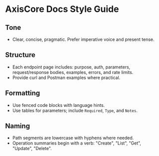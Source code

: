 # AxisCore Docs Style Guide

## Tone
- Clear, concise, pragmatic. Prefer imperative voice and present tense.

## Structure
- Each endpoint page includes: purpose, auth, parameters, request/response bodies, examples, errors, and rate limits.
- Provide curl and Postman examples where practical.

## Formatting
- Use fenced code blocks with language hints.
- Use tables for parameters; include `Required`, `Type`, and `Notes`.

## Naming
- Path segments are lowercase with hyphens where needed.
- Operation summaries begin with a verb: "Create", "List", "Get", "Update", "Delete".
